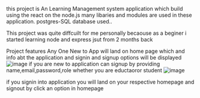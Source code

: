 this project is An Learning Management system application which build using the react on the node.js 
many libaries and modules are used in these application.
postgres-SQL database used..

This project was quite diffcuilt for me personally becaouse as a beginer i started learning node and express jsut from 2 months back


Project features
Any One New to App will land on home page which and info abt the application and signin and signup options will be displayed
![image](https://github.com/AnveshNalimela/wd201-LMS/assets/151531961/9b684f4c-8d46-45c1-aa10-392b2442359f)
if you are new to application can signup by providing name,email,password,role whether you are eductaoror student 
![image](https://github.com/AnveshNalimela/wd201-LMS/assets/151531961/1c3f5af6-0b1b-4c52-8bc4-93a8de38b240)

if you signin into application you will land on your respective homepage
and signout by click an option in homepage

